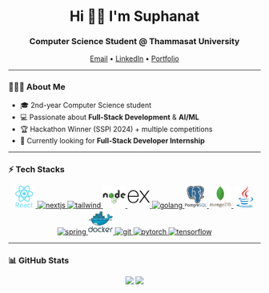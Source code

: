 <h1 align="center">Hi 👋🏻 I'm Suphanat</h1>
<h3 align="center">Computer Science Student @ Thammasat University</h3>

<p align="center">
  <a href="mailto:suphanatchanlek@gmail.com">Email</a> •
  <a href="https://www.linkedin.com/in/suphanat-chanlek-944802305/">LinkedIn</a> •
  <a href="https://portfolio-suphanat-chanlek-30.vercel.app/">Portfolio</a>
</p>

---

### 👨🏻‍💻 About Me
- 🎓 2nd-year Computer Science student
- 💻 Passionate about **Full-Stack Development** & **AI/ML**  
- 🏆 Hackathon Winner (SSPI 2024) + multiple competitions  
- 🚀 Currently looking for **Full-Stack Developer Internship**

---

### ⚡ Tech Stacks
<p align="center"> 
  <a href="https://reactjs.org/" target="_blank"> 
    <img src="https://raw.githubusercontent.com/devicons/devicon/master/icons/react/react-original-wordmark.svg" alt="react" width="45" height="45"/> 
  </a>
  <a href="https://nextjs.org/" target="_blank"> 
    <img src="https://cdn.worldvectorlogo.com/logos/nextjs-2.svg" alt="nextjs" width="45" height="45"/> 
  </a>
  <a href="https://tailwindcss.com/" target="_blank"> 
    <img src="https://www.vectorlogo.zone/logos/tailwindcss/tailwindcss-icon.svg" alt="tailwind" width="45" height="45"/> 
  </a>
  <a href="https://nodejs.org" target="_blank"> 
    <img src="https://raw.githubusercontent.com/devicons/devicon/master/icons/nodejs/nodejs-original-wordmark.svg" alt="nodejs" width="45" height="45"/> 
  </a>
  <a href="https://expressjs.com" target="_blank"> 
    <img src="https://raw.githubusercontent.com/devicons/devicon/master/icons/express/express-original.svg" alt="express" width="45" height="45"/> 
  </a>
  <a href="https://go.dev" target="_blank"> 
    <img src="https://raw.githubusercontent.com/devicons/devicon/master/icons/golang/golang-original.svg" alt="golang" width="45" height="45"/> 
  </a>
  <a href="https://www.postgresql.org" target="_blank"> 
    <img src="https://raw.githubusercontent.com/devicons/devicon/master/icons/postgresql/postgresql-original-wordmark.svg" alt="postgresql" width="45" height="45"/> 
  </a>
  <a href="https://www.mongodb.com/" target="_blank"> 
    <img src="https://raw.githubusercontent.com/devicons/devicon/master/icons/mongodb/mongodb-original-wordmark.svg" alt="mongodb" width="45" height="45"/> 
  </a>
  <a href="https://www.java.com" target="_blank"> 
    <img src="https://raw.githubusercontent.com/devicons/devicon/master/icons/java/java-original.svg" alt="java" width="45" height="45"/> 
  </a>
  <a href="https://spring.io/" target="_blank"> 
    <img src="https://www.vectorlogo.zone/logos/springio/springio-icon.svg" alt="spring" width="45" height="45"/> 
  </a>
  <a href="https://www.docker.com/" target="_blank"> 
    <img src="https://raw.githubusercontent.com/devicons/devicon/master/icons/docker/docker-original-wordmark.svg" alt="docker" width="50" height="50"/> 
  </a>
  <a href="https://git-scm.com/" target="_blank"> 
    <img src="https://www.vectorlogo.zone/logos/git-scm/git-scm-icon.svg" alt="git" width="45" height="45"/> 
  </a>
  <a href="https://pytorch.org/" target="_blank"> 
    <img src="https://www.vectorlogo.zone/logos/pytorch/pytorch-icon.svg" alt="pytorch" width="45" height="45"/> 
  </a>
  <a href="https://www.tensorflow.org/" target="_blank"> 
    <img src="https://www.vectorlogo.zone/logos/tensorflow/tensorflow-icon.svg" alt="tensorflow" width="45" height="45"/> 
  </a>
</p>

---

### 📊 GitHub Stats
<p align="center">
  <img src="https://github-readme-stats.vercel.app/api?username=suphanatchanlek30&theme=swift&show_icons=true" height="160"/>
  <img src="https://github-readme-stats.vercel.app/api/top-langs/?username=suphanatchanlek30&layout=compact&theme=swift" height="160"/>
</p>
